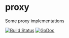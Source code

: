 # proxy
Some proxy implementations

[![Build Status](https://travis-ci.org/tecnoporto/proxy.svg?branch=master)](https://travis-ci.org/tecnoporto/proxy)
[![GoDoc](https://godoc.org/github.com/tecnoporto/proxy?status.svg)](https://godoc.org/github.com/tecnoporto/proxy)

